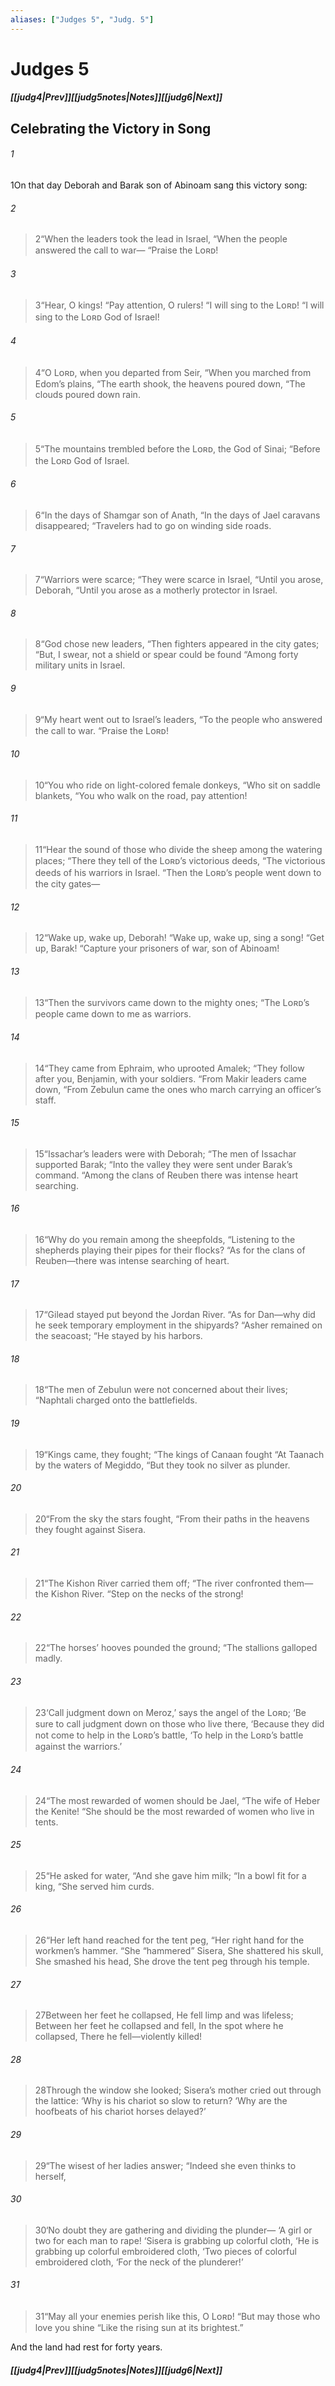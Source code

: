 ```yaml
---
aliases: ["Judges 5", "Judg. 5"]
---
```

# Judges 5
##### <span class=arrow-left></span>[[judg4|Prev]]<span class=navigation-separator></span>[[judg5notes|Notes]]<span class=navigation-separator></span>[[judg6|Next]]<span class=arrow-right></span>
## Celebrating the Victory in Song
###### 1
<span class=verse-first>1</span>On that day Deborah and Barak son of Abinoam sang this victory song:
<div class=paragraph-break></div>

###### 2
><span class=verse-body-poetry>2</span><span class=poetry-quote-double>“</span>When the leaders took the lead in Israel,
><span class=poetry-quote-double>“</span>When the people answered the call to war—
><span class=poetry-quote-double>“</span>Praise the Lᴏʀᴅ!
###### 3
><span class=verse-body-poetry>3</span><span class=poetry-quote-double>“</span>Hear, O kings!
><span class=poetry-quote-double>“</span>Pay attention, O rulers!
><span class=poetry-quote-double>“</span>I will sing to the Lᴏʀᴅ!
><span class=poetry-quote-double>“</span>I will sing to the Lᴏʀᴅ God of Israel!
###### 4
><span class=verse-body-poetry>4</span><span class=poetry-quote-double>“</span>O Lᴏʀᴅ, when you departed from Seir,
><span class=poetry-quote-double>“</span>When you marched from Edom’s plains,
><span class=poetry-quote-double>“</span>The earth shook, the heavens poured down,
><span class=poetry-quote-double>“</span>The clouds poured down rain.
###### 5
><span class=verse-body-poetry>5</span><span class=poetry-quote-double>“</span>The mountains trembled before the Lᴏʀᴅ, the God of Sinai;
><span class=poetry-quote-double>“</span>Before the Lᴏʀᴅ God of Israel.
<div class=paragraph-break></div>

###### 6
><span class=verse-first-poetry>6</span><span class=poetry-quote-double>“</span>In the days of Shamgar son of Anath,
><span class=poetry-quote-double>“</span>In the days of Jael caravans disappeared;
><span class=poetry-quote-double>“</span>Travelers had to go on winding side roads.
###### 7
><span class=verse-body-poetry>7</span><span class=poetry-quote-double>“</span>Warriors were scarce;
><span class=poetry-quote-double>“</span>They were scarce in Israel,
><span class=poetry-quote-double>“</span>Until you arose, Deborah,
><span class=poetry-quote-double>“</span>Until you arose as a motherly protector in Israel.
###### 8
><span class=verse-body-poetry>8</span><span class=poetry-quote-double>“</span>God chose new leaders,
><span class=poetry-quote-double>“</span>Then fighters appeared in the city gates;
><span class=poetry-quote-double>“</span>But, I swear, not a shield or spear could be found
><span class=poetry-quote-double>“</span>Among forty military units in Israel.
###### 9
><span class=verse-body-poetry>9</span><span class=poetry-quote-double>“</span>My heart went out to Israel’s leaders,
><span class=poetry-quote-double>“</span>To the people who answered the call to war.
><span class=poetry-quote-double>“</span>Praise the Lᴏʀᴅ!
###### 10
><span class=verse-body-poetry>10</span><span class=poetry-quote-double>“</span>You who ride on light-colored female donkeys,
><span class=poetry-quote-double>“</span>Who sit on saddle blankets,
><span class=poetry-quote-double>“</span>You who walk on the road, pay attention!
###### 11
><span class=verse-body-poetry>11</span><span class=poetry-quote-double>“</span>Hear the sound of those who divide the sheep among the watering places;
><span class=poetry-quote-double>“</span>There they tell of the Lᴏʀᴅ’s victorious deeds,
><span class=poetry-quote-double>“</span>The victorious deeds of his warriors in Israel.
><span class=poetry-quote-double>“</span>Then the Lᴏʀᴅ’s people went down to the city gates—
<div class=paragraph-break></div>

###### 12
><span class=verse-first-poetry>12</span><span class=poetry-quote-double>“</span>Wake up, wake up, Deborah!
><span class=poetry-quote-double>“</span>Wake up, wake up, sing a song!
><span class=poetry-quote-double>“</span>Get up, Barak!
><span class=poetry-quote-double>“</span>Capture your prisoners of war, son of Abinoam!
###### 13
><span class=verse-body-poetry>13</span><span class=poetry-quote-double>“</span>Then the survivors came down to the mighty ones;
><span class=poetry-quote-double>“</span>The Lᴏʀᴅ’s people came down to me as warriors.
###### 14
><span class=verse-body-poetry>14</span><span class=poetry-quote-double>“</span>They came from Ephraim, who uprooted Amalek;
><span class=poetry-quote-double>“</span>They follow after you, Benjamin, with your soldiers.
><span class=poetry-quote-double>“</span>From Makir leaders came down,
><span class=poetry-quote-double>“</span>From Zebulun came the ones who march carrying an officer’s staff.
###### 15
><span class=verse-body-poetry>15</span><span class=poetry-quote-double>“</span>Issachar’s leaders were with Deborah;
><span class=poetry-quote-double>“</span>The men of Issachar supported Barak;
><span class=poetry-quote-double>“</span>Into the valley they were sent under Barak’s command.
><span class=poetry-quote-double>“</span>Among the clans of Reuben there was intense heart searching.
###### 16
><span class=verse-body-poetry>16</span><span class=poetry-quote-double>“</span>Why do you remain among the sheepfolds,
><span class=poetry-quote-double>“</span>Listening to the shepherds playing their pipes for their flocks?
><span class=poetry-quote-double>“</span>As for the clans of Reuben—there was intense searching of heart.
###### 17
><span class=verse-body-poetry>17</span><span class=poetry-quote-double>“</span>Gilead stayed put beyond the Jordan River.
><span class=poetry-quote-double>“</span>As for Dan—why did he seek temporary employment in the shipyards?
><span class=poetry-quote-double>“</span>Asher remained on the seacoast;
><span class=poetry-quote-double>“</span>He stayed by his harbors.
###### 18
><span class=verse-body-poetry>18</span><span class=poetry-quote-double>“</span>The men of Zebulun were not concerned about their lives;
><span class=poetry-quote-double>“</span>Naphtali charged onto the battlefields.
<div class=paragraph-break></div>

###### 19
><span class=verse-first-poetry>19</span><span class=poetry-quote-double>“</span>Kings came, they fought;
><span class=poetry-quote-double>“</span>The kings of Canaan fought
><span class=poetry-quote-double>“</span>At Taanach by the waters of Megiddo,
><span class=poetry-quote-double>“</span>But they took no silver as plunder.
###### 20
><span class=verse-body-poetry>20</span><span class=poetry-quote-double>“</span>From the sky the stars fought,
><span class=poetry-quote-double>“</span>From their paths in the heavens they fought against Sisera.
###### 21
><span class=verse-body-poetry>21</span><span class=poetry-quote-double>“</span>The Kishon River carried them off;
><span class=poetry-quote-double>“</span>The river confronted them—the Kishon River.
><span class=poetry-quote-double>“</span>Step on the necks of the strong!
###### 22
><span class=verse-body-poetry>22</span><span class=poetry-quote-double>“</span>The horses’ hooves pounded the ground;
><span class=poetry-quote-double>“</span>The stallions galloped madly.
###### 23
><span class=verse-body-poetry>23</span><span class=poetry-quote-single>‘</span>Call judgment down on Meroz,’ says the angel of the Lᴏʀᴅ;
><span class=poetry-quote-single>‘</span>Be sure to call judgment down on those who live there,
><span class=poetry-quote-single>‘</span>Because they did not come to help in the Lᴏʀᴅ’s battle,
><span class=poetry-quote-single>‘</span>To help in the Lᴏʀᴅ’s battle against the warriors.’
<div class=paragraph-break></div>

###### 24
><span class=verse-first-poetry>24</span><span class=poetry-quote-double>“</span>The most rewarded of women should be Jael,
><span class=poetry-quote-double>“</span>The wife of Heber the Kenite!
><span class=poetry-quote-double>“</span>She should be the most rewarded of women who live in tents.
###### 25
><span class=verse-body-poetry>25</span><span class=poetry-quote-double>“</span>He asked for water,
><span class=poetry-quote-double>“</span>And she gave him milk;
><span class=poetry-quote-double>“</span>In a bowl fit for a king,
><span class=poetry-quote-double>“</span>She served him curds.
###### 26
><span class=verse-body-poetry>26</span><span class=poetry-quote-double>“</span>Her left hand reached for the tent peg,
><span class=poetry-quote-double>“</span>Her right hand for the workmen’s hammer.
><span class=poetry-quote-double>“</span>She “hammered” Sisera,
>She shattered his skull,
>She smashed his head,
>She drove the tent peg through his temple.
###### 27
><span class=verse-body-poetry>27</span>Between her feet he collapsed,
>He fell limp and was lifeless;
>Between her feet he collapsed and fell,
>In the spot where he collapsed,
>There he fell—violently killed!
<div class=paragraph-break></div>

###### 28
><span class=verse-first-poetry>28</span>Through the window she looked;
>Sisera’s mother cried out through the lattice:
><span class=poetry-quote-single>‘</span>Why is his chariot so slow to return?
><span class=poetry-quote-single>‘</span>Why are the hoofbeats of his chariot horses delayed?’
###### 29
><span class=verse-body-poetry>29</span><span class=poetry-quote-double>“</span>The wisest of her ladies answer;
><span class=poetry-quote-double>“</span>Indeed she even thinks to herself,
###### 30
><span class=verse-body-poetry>30</span><span class=poetry-quote-single>‘</span>No doubt they are gathering and dividing the plunder—
><span class=poetry-quote-single>‘</span>A girl or two for each man to rape!
><span class=poetry-quote-single>‘</span>Sisera is grabbing up colorful cloth,
><span class=poetry-quote-single>‘</span>He is grabbing up colorful embroidered cloth,
><span class=poetry-quote-single>‘</span>Two pieces of colorful embroidered cloth,
><span class=poetry-quote-single>‘</span>For the neck of the plunderer!’
###### 31
><span class=verse-body-poetry>31</span><span class=poetry-quote-double>“</span>May all your enemies perish like this, O Lᴏʀᴅ!
><span class=poetry-quote-double>“</span>But may those who love you shine
><span class=poetry-quote-double>“</span>Like the rising sun at its brightest.”
<div class=paragraph-break></div>

And the land had rest for forty years.
##### <span class=arrow-left></span>[[judg4|Prev]]<span class=navigation-separator></span>[[judg5notes|Notes]]<span class=navigation-separator></span>[[judg6|Next]]<span class=arrow-right></span>